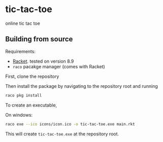 tic-tac-toe
===========
online tic tac toe

## Building from source

Requirements:

* [Racket](https://racket-lang.org/). tested on version 8.9
* `raco` pacakge manager (comes with Racket)

First, clone the repository

Then install the package by navigating to the repository root and running

``` sh
raco pkg install
```

To create an executable,

On windows:

``` sh
raco exe --ico icons/icon.ico -o tic-tac-toe.exe main.rkt
```

This will create `tic-tac-toe.exe` at the repository root.


